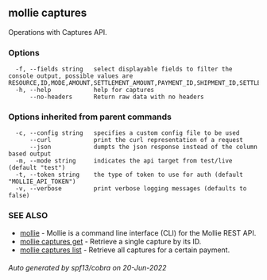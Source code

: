 ## mollie captures

Operations with Captures API.

### Options

```
  -f, --fields string   select displayable fields to filter the console output, possible values are RESOURCE,ID,MODE,AMOUNT,SETTLEMENT_AMOUNT,PAYMENT_ID,SHIPMENT_ID,SETTLEMENT_ID,CREATED_AT
  -h, --help            help for captures
      --no-headers      Return raw data with no headers
```

### Options inherited from parent commands

```
  -c, --config string   specifies a custom config file to be used
      --curl            print the curl representation of a request
      --json            dumpts the json response instead of the column based output
  -m, --mode string     indicates the api target from test/live (default "test")
  -t, --token string    the type of token to use for auth (default "MOLLIE_API_TOKEN")
  -v, --verbose         print verbose logging messages (defaults to false)
```

### SEE ALSO

* [mollie](mollie.md)	 - Mollie is a command line interface (CLI) for the Mollie REST API.
* [mollie captures get](mollie_captures_get.md)	 - Retrieve a single capture by its ID.
* [mollie captures list](mollie_captures_list.md)	 - Retrieve all captures for a certain payment.

###### Auto generated by spf13/cobra on 20-Jun-2022

